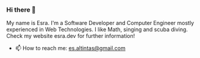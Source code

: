 ### Hi there 👋

My name is Esra. I'm a Software Developer and Computer Engineer mostly experienced in Web Technologies.  I like Math, singing and scuba diving. Check my website esra.dev for further information!

- 📫 How to reach me: es.altintas@gmail.com
